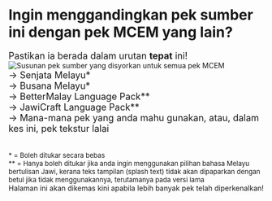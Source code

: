 # Ingin menggandingkan pek sumber ini dengan pek MCEM yang lain?
<font size="4">Pastikan ia berada dalam urutan <b>tepat</b> ini!</font><br />
<img alt="Susunan pek sumber yang disyorkan untuk semua pek MCEM" src="https://imgur.com/nDPAeka.png"><br />
<font size="4"> -> Senjata Melayu*</font><br />
<font size="4"> -> Busana Melayu*</font><br />
<font size="4"> -> BetterMalay Language Pack**</font><br />
<font size="4"> -> JawiCraft Language Pack**</font><br />
<font size="4"> -> Mana-mana pek yang anda mahu gunakan, atau, dalam kes ini, pek tekstur lalai</font><br />
<br />
<br />
<font size="2">* = Boleh ditukar secara bebas</font><br />
<font size="2">** = Hanya boleh ditukar jika anda ingin menggunakan pilihan bahasa Melayu bertulisan Jawi, kerana teks tampilan (splash text) tidak akan dipaparkan dengan betul jika tidak menggunakannya, terutamanya pada versi lama</font><br />
Halaman ini akan dikemas kini apabila lebih banyak pek telah diperkenalkan!